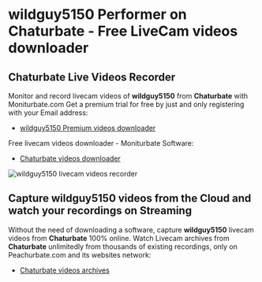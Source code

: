 # wildguy5150 Performer on Chaturbate - Free LiveCam videos downloader

## Chaturbate Live Videos Recorder

Monitor and record livecam videos of **wildguy5150** from **Chaturbate** with Moniturbate.com
Get a premium trial for free by just and only registering with your Email address:
* [wildguy5150 Premium videos downloader](https://moniturbate.com/request-demo-licence-key.html)

Free livecam videos downloader - Moniturbate Software:
* [Chaturbate videos downloader](https://moniturbate.com/moniturbate-download-software.html)

![wildguy5150 livecam videos recorder](https://peachurnet.com/templates/moniturbate-software.png)


## Capture wildguy5150 videos from the Cloud and watch your recordings on Streaming

Without the need of downloading a software, capture **wildguy5150** livecam videos from **Chaturbate** 100% online.
Watch Livecam archives from **Chaturbate** unlimitedly from thousands of existing recordings, only on Peachurbate.com and its websites network:
* [Chaturbate videos archives](https://peachurnet.com/)